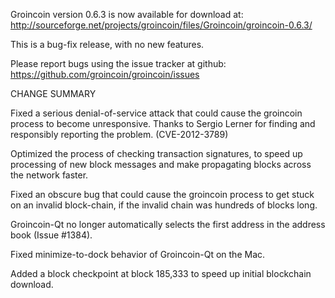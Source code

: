 Groincoin version 0.6.3 is now available for download at:
  http://sourceforge.net/projects/groincoin/files/Groincoin/groincoin-0.6.3/

This is a bug-fix release, with no new features.

Please report bugs using the issue tracker at github:
  https://github.com/groincoin/groincoin/issues

CHANGE SUMMARY

Fixed a serious denial-of-service attack that could cause the
groincoin process to become unresponsive. Thanks to Sergio Lerner
for finding and responsibly reporting the problem. (CVE-2012-3789)

Optimized the process of checking transaction signatures, to
speed up processing of new block messages and make propagating
blocks across the network faster.

Fixed an obscure bug that could cause the groincoin process to get
stuck on an invalid block-chain, if the invalid chain was
hundreds of blocks long.

Groincoin-Qt no longer automatically selects the first address
in the address book (Issue #1384).

Fixed minimize-to-dock behavior of Groincoin-Qt on the Mac.

Added a block checkpoint at block 185,333 to speed up initial
blockchain download.
